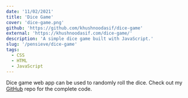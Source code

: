 ```yaml
---
date: '11/02/2021'
title: 'Dice Game'
cover: 'dice-game.png'
github: 'https://github.com/khushnoodasif/dice-game'
external: 'https://khushnoodasif.com/dice-game/'
description: 'A simple dice game built with JavaScript.'
slug: '/pensieve/dice-game'
tags:
  - CSS
  - HTML
  - JavaScript
---
```


Dice game web app can be used to randomly roll the dice. Check out my [GitHub](https://github.com/khushnoodasif/dice-game) repo for the complete code.
